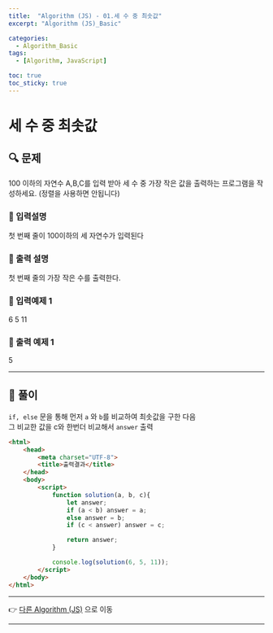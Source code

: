 ```yaml
---
title:  "Algorithm (JS) - 01.세 수 중 최솟값"
excerpt: "Algorithm (JS)_Basic"

categories:
  - Algorithm_Basic
tags:
  - [Algorithm, JavaScript]

toc: true
toc_sticky: true
---
```


# 세 수 중 최솟값

##  🔍 문제 
100 이하의 자연수 A,B,C를 입력 받아 세 수 중 가장 작은 값을 출력하는 프로그램을 작성하세요. (정렬을 사용하면 안됩니다)

### 🔹 입력설명
첫 번째 줄이 100이하의 세 자연수가 입력된다

### 🔹 출력 설명
첫 번째 줄의 가장 작은 수를 출력한다.

### 🔹 입력예제 1
6 5 11

### 🔹 출력 예제 1
5

----

##  📌 풀이
`if, else` 문을 통해 먼저 `a` 와 `b`를 비교하여 최솟값을 구한 다음  
그 비교한 값을 c와 한번더 비교해서 `answer` 출력

```html
<html>
    <head>
        <meta charset="UTF-8">
        <title>출력결과</title>
    </head>
    <body>
        <script>
            function solution(a, b, c){
                let answer;
                if (a < b) answer = a;
                else answer = b;
                if (c < answer) answer = c;

                return answer;
            }

            console.log(solution(6, 5, 11));
        </script>
    </body>
</html>
```

---

👉 [다른 Algorithm (JS)](https://jacobkosmart.github.io/categories/Algorithm_Basic) 으로 이동 

---

